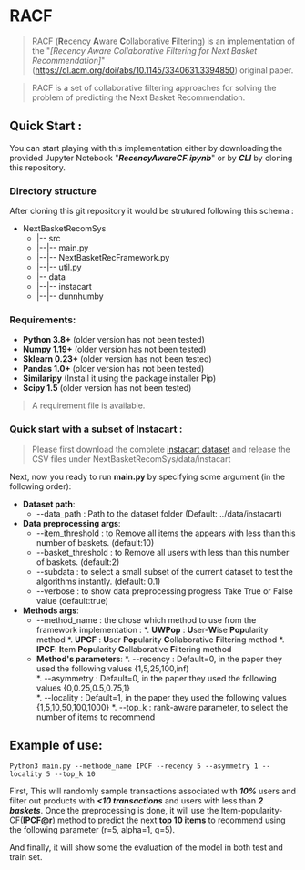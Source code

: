 # RACF

> RACF (**R**ecency **A**ware **C**ollaborative **F**iltering) is an implementation of the "_[Recency Aware Collaborative Filtering for Next Basket Recommendation]_"(https://dl.acm.org/doi/abs/10.1145/3340631.3394850) original paper.

> RACF is a set of collaborative filtering approaches for solving the problem of predicting the Next Basket Recommendation.



## Quick Start : 
You can start playing with this implementation either by downloading the provided Jupyter Notebook "__*RecencyAwareCF.ipynb*__" or by __*CLI*__ by cloning this repository.  

### Directory structure 
After cloning this git repository it would be strutured following this schema :
* NextBasketRecomSys
  * |-- src 
  * |--|-- main.py
  * |--|-- NextBasketRecFramework.py
  * |--|-- util.py
  * |-- data
  * |--|-- instacart
  * |--|-- dunnhumby

### Requirements:
* **Python 3.8+** (older version has not been tested)
* **Numpy 1.19+** (older version has not been tested)
* **Sklearn 0.23+** (older version has not been tested)
* **Pandas 1.0+**  (older version has not been tested)  
* **Similaripy** (Install it using the package installer Pip)
* **Scipy 1.5** (older version has not been tested)   
> A requirement file is available.

### Quick start with a subset of Instacart : 
> Please first download the complete [instacart dataset](https://www.instacart.com/datasets/grocery-shopping-2017) and release the CSV files under  NextBasketRecomSys/data/instacart

Next, now you ready to run **main.py** by specifying some argument (in the following order):
* __Dataset path__:
  * --data_path : Path to the dataset folder (Default: ../data/instacart)
* __Data preprocessing args__:
  * --item_threshold : to Remove all items the appears with less than this number of baskets. (default:10)
  * --basket_threshold : to Remove all users with less than this number of baskets. (default:2)  
  * --subdata : to select a small subset of the current dataset to test the algorithms instantly. (default: 0.1) 
  * --verbose : to show data preprocessing progress Take True or False value (default:true)
* __Methods args__:
  * --method_name : the chose which method to use from the framework implementation :
    *. __UWPop__ : **U**ser-**W**ise **Pop**ularity method
    *. __UPCF__ : **U**ser **Pop**ularity **C**ollaborative **F**iltering method 
    *. __IPCF__: **I**tem **Pop**ularity **C**ollaborative **F**iltering method
  * __Method's parameters__:
    *. --recency : Default=0, in the paper they used the following values {1,5,25,100,inf)  
    *. --asymmetry :  Default=0, in the paper they used the following values {0,0.25,0.5,0.75,1}  
    *. --locality : Default=1, in the paper they used the following values {1,5,10,50,100,1000}
    *. --top_k : rank-aware parameter, to select the number of items to recommend 
## Example of use: 
```
Python3 main.py --methode_name IPCF --recency 5 --asymmetry 1 --locality 5 --top_k 10
```
First, This will randomly sample transactions associated with __*10%*__ users and filter out products with __*<10 transactions*__ and users with less than __*2 baskets*__. 
Once the preprocessing is done, it will use the Item-popularity-CF(**IPCF@r**) method to predict the next __top 10 items__ to recommend using the following parameter (r=5, alpha=1, q=5).

And finally, it will show some the evaluation of the model in both test and train set.
